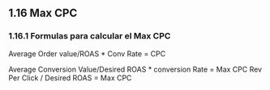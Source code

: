 ## 1.16 Max CPC

### 1.16.1 Formulas para calcular el Max CPC

Average Order value/ROAS \* Conv Rate = CPC

Average Conversion Value/Desired ROAS \* conversion Rate = Max CPC Rev
Per Click / Desired ROAS = Max CPC

